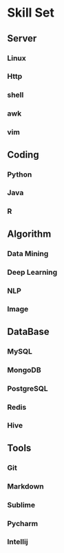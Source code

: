 # Skill Set

## Server
### Linux
### Http
### shell
### awk
### vim

## Coding
### Python
### Java
### R

## Algorithm
### Data Mining
### Deep Learning
### NLP
### Image

## DataBase
### MySQL
### MongoDB
### PostgreSQL
### Redis
### Hive

## Tools
### Git
### Markdown
### Sublime
### Pycharm
### Intellij
